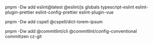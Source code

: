 <!-- 安装 eslint 及其插件 -->

pnpm -Dw add eslint@latest @eslint/js globals typescript-eslint eslint-plugin-prettier eslint-config-prettier eslint-plugin-vue

<!-- 安装拼写检查工具 -->

pnpm -Dw add cspell @cspell/dict-lorem-ipsum

<!-- git 提交规范 -->

pnpm -Dw add @commitlint/cli @commitlint/config-conventional commitizen cz-git
